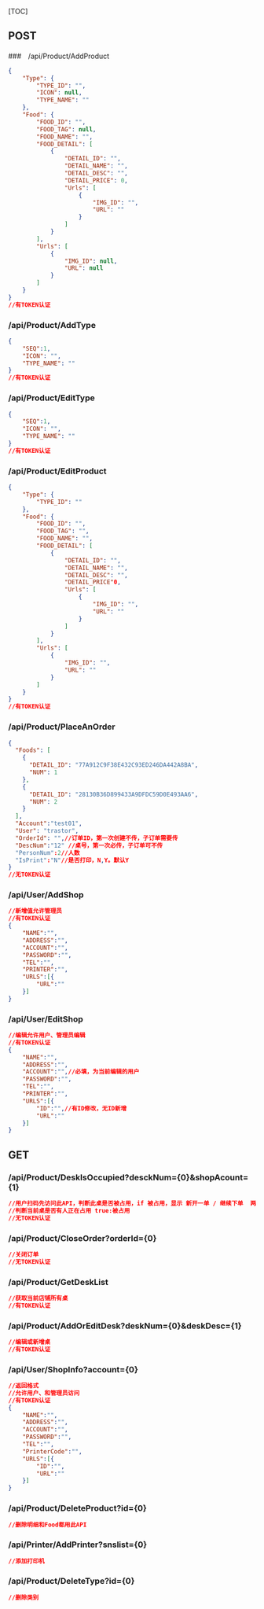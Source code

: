 [TOC]

## POST

###　/api/Product/AddProduct

```` json
{
    "Type": {
        "TYPE_ID": "",
        "ICON": null,
        "TYPE_NAME": ""
    },
    "Food": {
        "FOOD_ID": "",
        "FOOD_TAG": null,
        "FOOD_NAME": "",
        "FOOD_DETAIL": [
            {
                "DETAIL_ID": "",
                "DETAIL_NAME": "",
                "DETAIL_DESC": "",
                "DETAIL_PRICE": 0,
                "Urls": [
                    {
                        "IMG_ID": "",
                        "URL": ""
                    }
                ]
            }
        ],
        "Urls": [
            {
                "IMG_ID": null,
                "URL": null
            }
        ]
    }
}
//有TOKEN认证
````

### /api/Product/AddType

````json
{
    "SEQ":1,
    "ICON": "",
    "TYPE_NAME": ""
}
//有TOKEN认证
````

### /api/Product/EditType

```` json
{
    "SEQ":1,
    "ICON": "",
    "TYPE_NAME": ""
}
//有TOKEN认证
````

### /api/Product/EditProduct

```` json
{
    "Type": {
        "TYPE_ID": ""
    },
    "Food": {
        "FOOD_ID": "",
        "FOOD_TAG": "",
        "FOOD_NAME": "",
        "FOOD_DETAIL": [
            {
                "DETAIL_ID": "",
                "DETAIL_NAME": "",
                "DETAIL_DESC": "",
                "DETAIL_PRICE"0,
                "Urls": [
                    {
                        "IMG_ID": "",
                        "URL": ""
                    }
                ]
            }
        ],
        "Urls": [
            {
                "IMG_ID": "",
                "URL": ""
            }
        ]
    }
}
//有TOKEN认证
````

### /api/Product/PlaceAnOrder

```` json
{
  "Foods": [
    {
      "DETAIL_ID": "77A912C9F38E432C93ED246DA442A8BA",
      "NUM": 1
    },
    {
      "DETAIL_ID": "28130B36D899433A9DFDC59D0E493AA6",
      "NUM": 2
    }
  ],
  "Account":"test01",
  "User": "trastor",
  "OrderId": "",//订单ID，第一次创建不传，子订单需要传
  "DescNum":"12" //桌号，第一次必传，子订单可不传
  "PersonNum":2//人数
  "IsPrint":"N"//是否打印，N,Y。默认Y
}
//无TOKEN认证
````

### /api/User/AddShop

```` json
//新增值允许管理员
//有TOKEN认证
{
    "NAME":"",
    "ADDRESS":"",
    "ACCOUNT":"",
    "PASSWORD":"",
    "TEL":"",
    "PRINTER":"",
    "URLS":[{
        "URL":""
    }]
}
````

### /api/User/EditShop

```` json
//编辑允许用户、管理员编辑
//有TOKEN认证
{
    "NAME":"",
    "ADDRESS":"",
    "ACCOUNT":"",//必填，为当前编辑的用户
    "PASSWORD":"",
    "TEL":"",
    "PRINTER":"",
    "URLS":[{
        "ID":"",//有ID修改，无ID新增
        "URL":""
    }]
}
````









## GET

### /api/Product/DeskIsOccupied?desckNum={0}&shopAcount={1}

```` json
//用户扫码先访问此API，判断此桌是否被占用，if 被占用，显示 新开一单 / 继续下单  两个按钮; else 直接显示菜单列表
//判断当前桌是否有人正在占用 true:被占用
//无TOKEN认证
````

### /api/Product/CloseOrder?orderId={0}

````json
//关闭订单
//无TOKEN认证
````

### /api/Product/GetDeskList

```` json
//获取当前店铺所有桌
//有TOKEN认证
````

### /api/Product/AddOrEditDesk?deskNum={0}&deskDesc={1}

```` json
//编辑或新增桌
//有TOKEN认证
````


### /api/User/ShopInfo?account={0}

```` json
//返回格式
//允许用户、和管理员访问
//有TOKEN认证
{
    "NAME":"",
    "ADDRESS":"",
    "ACCOUNT":"",
    "PASSWORD":"",
    "TEL":"",
    "PrinterCode":"",
    "URLS":[{
        "ID":"",
        "URL":""
    }]
}
````

### /api/Product/DeleteProduct?id={0}

```` json
//删除明细和Food都用此API
````

### /api/Printer/AddPrinter?snslist={0}

````json
//添加打印机
````

### /api/Product/DeleteType?id={0}

````json
//删除类别
````


